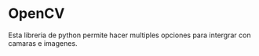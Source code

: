 # OpenCV

Esta libreria de python permite hacer multiples opciones para intergrar con camaras e imagenes.

